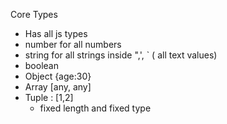 Core Types

- Has all js types
- number for all numbers
- string for all strings inside ",', ` ( all text values)
- boolean
- Object {age:30}
- Array [any, any]
- Tuple : [1,2]
  - fixed length and fixed type
